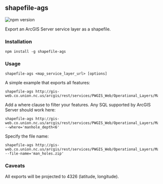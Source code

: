## shapefile-ags

![npm version](https://img.shields.io/npm/v/shapefile-ags.svg)

Export an ArcGIS Server service layer as a shapefile.

### Installation

    npm install -g shapefile-ags

### Usage

    shapefile-ags <map_service_layer_url> [options]

A simple example that exports all features:

    shapefile-ags http://gis-web.co.union.nc.us/arcgis/rest/services/PWGIS_Web/Operational_Layers/MapServer/5

Add a where clause to filter your features. Any SQL supported by ArcGIS Server should work here:

    shapefile-ags http://gis-web.co.union.nc.us/arcgis/rest/services/PWGIS_Web/Operational_Layers/MapServer/5 --where='manhole_depth<6'

Specify the file name:

    shapefile-ags http://gis-web.co.union.nc.us/arcgis/rest/services/PWGIS_Web/Operational_Layers/MapServer/5 --file-name='man_holes.zip'

### Caveats

All exports will be projected to 4326 (latitude, longitude).
